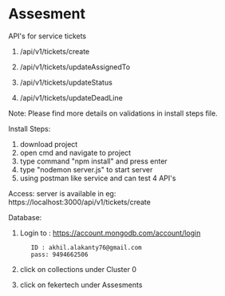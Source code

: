 # Assesment
 API's for service tickets
1) /api/v1/tickets/create
 
2) /api/v1/tickets/updateAssignedTo

3) /api/v1/tickets/updateStatus

4) /api/v1/tickets/updateDeadLine

Note: Please find more details on validations in install steps file.

Install Steps:

1) download project
2) open cmd and navigate to project
3) type command "npm install" and press enter
4) type "nodemon server.js" to start server
5) using postman like service and can test 4 API's

Access: server is available in eg: https://localhost:3000/api/v1/tickets/create

Database:

1) Login to : https://account.mongodb.com/account/login

          ID : akhil.alakanty76@gmail.com
          pass: 9494662506
2) click on collections under Cluster 0
3) click on fekertech under Assesments
